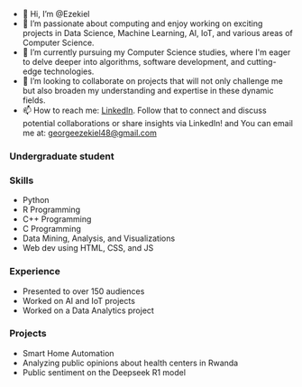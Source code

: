 - 👋 Hi, I’m @Ezekiel
- 👀 I’m passionate about computing and enjoy working on exciting projects in Data Science, Machine Learning, AI, IoT, and various areas of Computer Science.
- 🌱 I’m currently pursuing my Computer Science studies, where I'm eager to delve deeper into algorithms, software development, and cutting-edge technologies.
- 💞️ I’m looking to collaborate on projects that will not only challenge me but also broaden my understanding and expertise in these dynamic fields.
- 📫 How to reach me: [LinkedIn](www.linkedin.com/in/ezekiel-george-507894302). Follow that to connect and discuss potential collaborations or share insights via LinkedIn! and You can email me at: georgeezekiel48@gmail.com


 ### Undergraduate student
  

 ### Skills
 - Python
 - R Programming
 - C++ Programming
 - C Programming 
 - Data Mining, Analysis, and Visualizations
 - Web dev using HTML, CSS, and JS
 

 ### Experience
 - Presented to over 150 audiences
 - Worked on  AI and IoT projects
 - Worked on a Data Analytics project


 ### Projects
 - Smart Home Automation
 - Analyzing public opinions about health centers in Rwanda
 - Public sentiment on the Deepseek R1 model


<!---
EZZY619/EZZY619 is a ✨ special ✨ repository because its `README.md` (this file) appears on your GitHub profile.
You can click the Preview link to take a look at your changes.
--->
